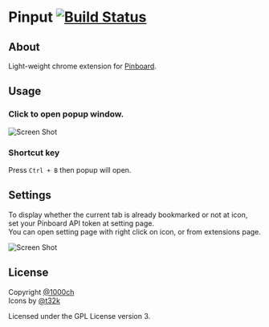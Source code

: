 # Pinput [![Build Status](https://travis-ci.org/1000ch/pinput.svg?branch=master)](https://travis-ci.org/1000ch/pinput)

## About

Light-weight chrome extension for [Pinboard](http://pinboard.in/).

## Usage

### Click to open popup window.

![Screen Shot](https://raw.github.com/1000ch/pinput/master/screenshot/pinput.png)

### Shortcut key

Press `Ctrl + B` then popup will open.

## Settings

To display whether the current tab is already bookmarked or not at icon,  
set your Pinboard API token at setting page.  
You can open setting page with right click on icon, or from extensions page.  

![Screen Shot](https://raw.github.com/1000ch/pinput/master/screenshot/settings.png)

## License

Copyright [@1000ch](http://twitter.com/1000ch)  
Icons by [@t32k](http://twitter.com/t32k)  

Licensed under the GPL License version 3.  
